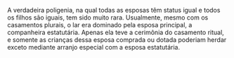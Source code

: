 ﻿A verdadeira poligenia, na qual todas as esposas têm status igual e todos os filhos são iguais, tem sido muito rara. Usualmente, mesmo com os casamentos plurais, o lar era dominado pela esposa principal, a companheira estatutária. Apenas ela teve a cerimônia do casamento ritual, e somente as crianças dessa esposa comprada ou dotada poderiam herdar exceto mediante arranjo especial com a esposa estatutária.